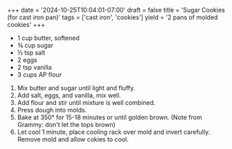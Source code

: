 +++
date = '2024-10-25T10:04:01-07:00'
draft = false
title = 'Sugar Cookies (for cast iron pan)'
tags = ['cast iron', 'cookies']
yield = '2 pans of molded cookies'
+++

* 1 cup butter, softened
* ¾ cup sugar
* ½ tsp salt
* 2 eggs
* 2 tsp vanilla
* 3 cups AP flour

1. Mix butter and sugar until light and fluffy.
2. Add salt, eggs, and vanilla, mix well.
3. Add flour and stir until mixture is well combined.
4. Press dough into molds.
5. Bake at 350° for 15-18 minutes or until golden brown. (Note from Grammy: don't let the tops brown)
6. Let cool 1 minute, place cooling rack over mold and invert carefully. Remove mold and allow cokies to cool.